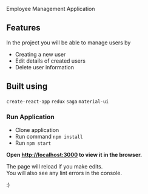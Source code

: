 Employee Management Application

## Features

In the project you will be able to manage users by
* Creating a new user
* Edit details of created users
* Delete user information 

## Built using

`create-react-app`
`redux`
`saga`
`material-ui`

### Run Application

* Clone application
* Run command `npm install`
* Run `npm start`

**Open [http://localhost:3000](http://localhost:3000) to view it in the browser.**

The page will reload if you make edits.<br>
You will also see any lint errors in the console.


:)
